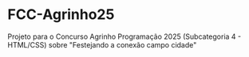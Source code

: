 # FCC-Agrinho25
Projeto para o Concurso Agrinho Programação 2025 (Subcategoria 4 - HTML/CSS) sobre "Festejando a conexão campo cidade"

